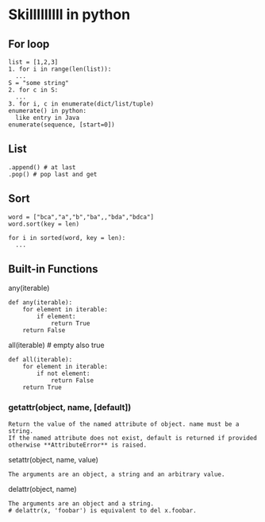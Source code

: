 # Skilllllllll in python

## For loop
```
list = [1,2,3]
1. for i in range(len(list)):
  ...
S = "some string"
2. for c in S:
  ...
3. for i, c in enumerate(dict/list/tuple)
enumerate() in python:
  like entry in Java
enumerate(sequence, [start=0])
```

## List
```
.append() # at last
.pop() # pop last and get
```

## Sort
```
word = ["bca","a","b","ba",,"bda","bdca"]
word.sort(key = len)

for i in sorted(word, key = len):
  ...
```

## Built-in Functions
any(iterable) 
```
def any(iterable):
    for element in iterable:
        if element:
            return True
    return False
```
all(iterable) # empty also true
```
def all(iterable):
    for element in iterable:
        if not element:
            return False
    return True
```
### getattr(object, name, [default])
```
Return the value of the named attribute of object. name must be a string. 
If the named attribute does not exist, default is returned if provided
otherwise **AttributeError** is raised.
```
setattr(object, name, value)
```
The arguments are an object, a string and an arbitrary value.
```
delattr(object, name)
```
The arguments are an object and a string.
# delattr(x, 'foobar') is equivalent to del x.foobar.
```
